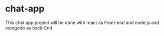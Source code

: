 # chat-app

This chat app project will be done with react as Front-end and node.js and mongodb as back-End
